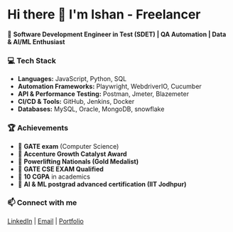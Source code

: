 # Hi there 👋 I'm Ishan - Freelancer

🚀 **Software Development Engineer in Test (SDET) | QA Automation | Data & AI/ML Enthusiast** 

### 💻 Tech Stack
- **Languages:** JavaScript, Python, SQL  
- **Automation Frameworks:** Playwright, WebdriverIO, Cucumber
- **API & Performance Testing:** Postman, Jmeter, Blazemeter
- **CI/CD & Tools:** GitHub, Jenkins, Docker  
- **Databases:** MySQL, Oracle, MongoDB, snowflake 

### 🏆 Achievements
- 🔹 **GATE exam** (Computer Science)  
- 🔹 **Accenture Growth Catalyst Award**  
- 🔹 **Powerlifting Nationals (Gold Medalist)**
- 🔹 **GATE CSE EXAM Qualified**
- 🔹 **10 CGPA** in academics  
- 🔹 **AI & ML postgrad advanced certification (IIT Jodhpur)** 

### 📫 Connect with me
[LinkedIn](https://www.linkedin.com/in/ishanhirani) |  [Email](mailto:ishan.hirani.nextgen@gmail.com) | [Portfolio](https://ishanhirani.github.io/portfolio_website/)  
